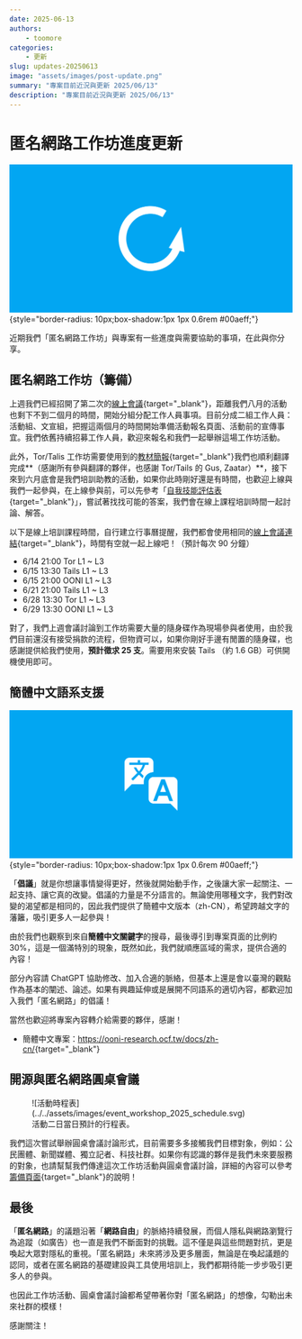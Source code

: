 ```yaml
---
date: 2025-06-13
authors:
    - toomore
categories:
    - 更新
slug: updates-20250613
image: "assets/images/post-update.png"
summary: "專案目前近況與更新 2025/06/13"
description: "專案目前近況與更新 2025/06/13"
---
```

# 匿名網路工作坊進度更新

![匿名網路工作坊進度更新](./assets/images/post-update.png){style="border-radius: 10px;box-shadow:1px 1px 0.6rem #00aeff;"}

近期我們「匿名網路工作坊」與專案有一些進度與需要協助的事項，在此與你分享。

## 匿名網路工作坊（籌備）

上週我們已經招開了第二次的[線上會議](https://pad.anoni.net/p/anoni-workshop){target="_blank"}，距離我們八月的活動也剩下不到二個月的時間，開始分組分配工作人員事項。目前分成二組工作人員：活動組、文宣組，把握這兩個月的時間開始準備活動報名頁面、活動前的宣傳事宜。我們依舊持續招募工作人員，歡迎來報名和我們一起舉辦這場工作坊活動。

此外，Tor/Talis 工作坊需要使用到的[教材簡報](https://docs.google.com/presentation/d/16XWWrSX8DqmZ9uEORiaI-jT0RpquswXFDbzvr6srYjA/edit?usp=drive_link){target="_blank"}我們也順利翻譯完成**（感謝所有參與翻譯的夥伴，也感謝 Tor/Tails 的 Gus, Zaatar）**，接下來到六月底會是我們培訓助教的活動，如果你此時剛好還是有時間，也歡迎上線與我們一起參與，在上線參與前，可以先參考「[自我技能評估表](../../setup-skill-level.md){target="_blank"}」，嘗試著找找可能的答案，我們會在線上課程培訓時間一起討論、解答。

<!-- more -->

以下是線上培訓課程時間，自行建立行事曆提醒，我們都會使用相同的[線上會議連結](https://jitsi.goodmeet.asia/anoni-workshop){target="_blank"}，時間有空就一起上線吧！（預計每次 90 分鐘）

- 6/14 21:00 Tor L1 ~ L3
- 6/15 13:30 Tails L1 ~ L3
- 6/15 21:00 OONI L1 ~ L3
- 6/21 21:00 Tails L1 ~ L3
- 6/28 13:30 Tor L1 ~ L3
- 6/29 13:30 OONI L1 ~ L3

對了，我們上週會議討論到工作坊需要大量的隨身碟作為現場參與者使用，由於我們目前還沒有接受捐款的流程，但物資可以，如果你剛好手邊有閒置的隨身碟，也感謝提供給我們使用，**預計徵求 25 支**。需要用來安裝 Tails （約 1.6 GB）可供開機使用即可。

## 簡體中文語系支援

![簡體中文語系支援](./assets/images/translate.png){style="border-radius: 10px;box-shadow:1px 1px 0.6rem #00aeff;"}

「**倡議**」就是你想讓事情變得更好，然後就開始動手作，之後讓大家一起關注、一起支持、讓它真的改變。倡議的力量是不分語言的。無論使用哪種文字，我們對改變的渴望都是相同的，因此我們提供了簡體中文版本（zh-CN），希望跨越文字的藩籬，吸引更多人一起參與！

由於我們也觀察到來自**簡體中文關鍵字**的搜尋，最後導引到專案頁面的比例約 30%，這是一個滿特別的現象，既然如此，我們就順應區域的需求，提供合適的內容！

部分內容請 ChatGPT 協助修改、加入合適的脈絡，但基本上還是會以臺灣的觀點作為基本的闡述、論述。如果有興趣延伸或是展開不同語系的適切內容，都歡迎加入我們「匿名網路」的倡議！

當然也歡迎將專案內容轉介給需要的夥伴，感謝！

- 簡體中文專案：<https://ooni-research.ocf.tw/docs/zh-cn/>{target="_blank"}

## 開源與匿名網路圓桌會議

<figure markdown="span">
  ![活動時程表](../../assets/images/event_workshop_2025_schedule.svg)
  <figcaption>活動二日當日預計的行程表。</figcaption>
</figure>

我們這次嘗試舉辦圓桌會議討論形式，目前需要多多接觸我們目標對象，例如：公民團體、新聞媒體、獨立記者、科技社群。如果你有認識的夥伴是我們未來要服務的對象，也請幫幫我們傳達這次工作坊活動與圓桌會議討論，詳細的內容可以參考[籌備頁面](../../event-workshop-2025-prepare.md){target="_blank"}的說明！

## 最後

「**匿名網路**」的議題沿著「**網路自由**」的脈絡持續發展，而個人隱私與網路瀏覽行為追蹤（如廣告）也一直是我們不斷面對的挑戰。這不僅是與這些問題對抗，更是喚起大眾對隱私的重視。「匿名網路」未來將涉及更多層面，無論是在喚起議題的認同，或者在匿名網路的基礎建設與工具使用培訓上，我們都期待能一步步吸引更多人的參與。

也因此工作坊活動、圓桌會議討論都希望帶著你對「匿名網路」的想像，勾勒出未來社群的模樣！

感謝關注！
